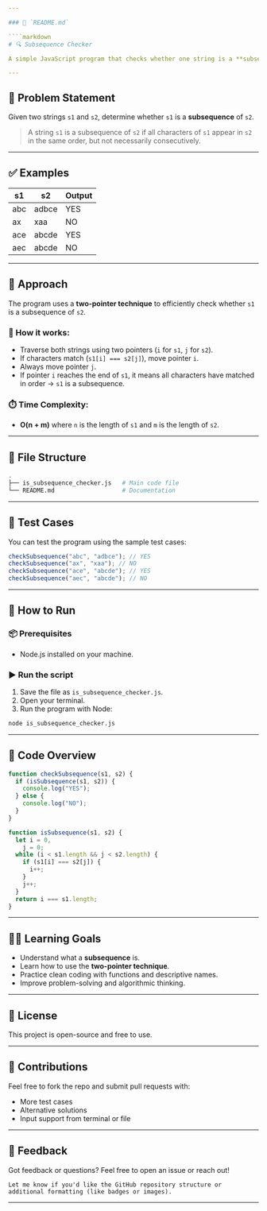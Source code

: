 ```yaml
---

### 📄 `README.md`

````markdown
# 🔍 Subsequence Checker

A simple JavaScript program that checks whether one string is a **subsequence** of another using a linear-time algorithm.

---
```


## 📌 Problem Statement

Given two strings `s1` and `s2`, determine whether `s1` is a **subsequence** of `s2`.

> A string `s1` is a subsequence of `s2` if all characters of `s1` appear in `s2` in the same order, but not necessarily consecutively.

---

## ✅ Examples

| s1  | s2    | Output |
| --- | ----- | ------ |
| abc | adbce | YES    |
| ax  | xaa   | NO     |
| ace | abcde | YES    |
| aec | abcde | NO     |

---

## 🧠 Approach

The program uses a **two-pointer technique** to efficiently check whether `s1` is a subsequence of `s2`.

### 🔁 How it works:

- Traverse both strings using two pointers (`i` for `s1`, `j` for `s2`).
- If characters match (`s1[i] === s2[j]`), move pointer `i`.
- Always move pointer `j`.
- If pointer `i` reaches the end of `s1`, it means all characters have matched in order → `s1` is a subsequence.

### ⏱️ Time Complexity:

- **O(n + m)** where `n` is the length of `s1` and `m` is the length of `s2`.

---

## 📁 File Structure

```bash
.
├── is_subsequence_checker.js   # Main code file
└── README.md                   # Documentation
```

---

## 🧪 Test Cases

You can test the program using the sample test cases:

```javascript
checkSubsequence("abc", "adbce"); // YES
checkSubsequence("ax", "xaa"); // NO
checkSubsequence("ace", "abcde"); // YES
checkSubsequence("aec", "abcde"); // NO
```

---

## 🚀 How to Run

### 📦 Prerequisites

- Node.js installed on your machine.

### ▶️ Run the script

1. Save the file as `is_subsequence_checker.js`.
2. Open your terminal.
3. Run the program with Node:

```bash
node is_subsequence_checker.js
```

---

## 🧾 Code Overview

```javascript
function checkSubsequence(s1, s2) {
  if (isSubsequence(s1, s2)) {
    console.log("YES");
  } else {
    console.log("NO");
  }
}

function isSubsequence(s1, s2) {
  let i = 0,
    j = 0;
  while (i < s1.length && j < s2.length) {
    if (s1[i] === s2[j]) {
      i++;
    }
    j++;
  }
  return i === s1.length;
}
```

---

## 👨‍🏫 Learning Goals

- Understand what a **subsequence** is.
- Learn how to use the **two-pointer technique**.
- Practice clean coding with functions and descriptive names.
- Improve problem-solving and algorithmic thinking.

---

## 📜 License

This project is open-source and free to use.

---

## 🙌 Contributions

Feel free to fork the repo and submit pull requests with:

- More test cases
- Alternative solutions
- Input support from terminal or file

---

## 💬 Feedback

Got feedback or questions? Feel free to open an issue or reach out!

```
Let me know if you'd like the GitHub repository structure or additional formatting (like badges or images).
```

---
